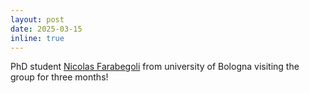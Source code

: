 ```yaml
---
layout: post
date: 2025-03-15
inline: true
---
```


PhD student [Nicolas Farabegoli](https://www.unibo.it/sitoweb/nicolas.farabegoli/en) from university of Bologna visiting the group for three months!
